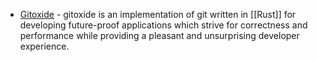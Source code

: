 - [Gitoxide](https://github.com/Byron/gitoxide) - gitoxide is an implementation of git written in [[Rust]] for developing future-proof applications which strive for correctness and performance while providing a pleasant and unsurprising developer experience.